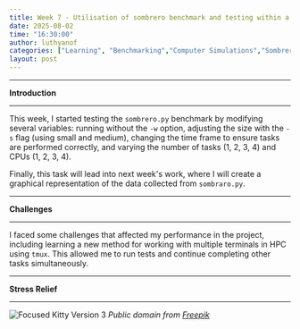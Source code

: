 ```yaml
---
title: Week 7 - Utilisation of sombrero benchmark and testing within a HPC system
date: 2025-08-02
time: "16:30:00"
author: luthyanof
categories: ["Learning", "Benchmarking","Computer Simulations","Sombrero"] 
layout: post
---
```

___________________________________________________________________________________________________________________________________
**Introduction**
___________________________________________________________________________________________________________________________________

This week, I started testing the `sombrero.py` benchmark by modifying several variables: running without the `-w` option, adjusting the size with the `-s` flag (using small and medium), changing the time frame to ensure tasks are performed correctly, and varying the number of tasks (1, 2, 3, 4) and CPUs (1, 2, 3, 4).

Finally, this task will lead into next week's work, where I will create a graphical representation of the data collected from `sombraro.py`.

___________________________________________________________________________________________________________________________________
**Challenges**
___________________________________________________________________________________________________________________________________

I faced some challenges that affected my performance in the project, including learning a new method for working with multiple terminals in HPC using `tmux`. This allowed me to run tests and continue completing other tasks simultaneously.

___________________________________________________________________________________________________________________________________
**Stress Relief**
___________________________________________________________________________________________________________________________________

![Focused Kitty Version 3](/in2research_journeys/images/2025/08/adorable-kitty-with-monochrome-wall-her.jpg)
*Public domain from [Freepik](https://www.freepik.com/free-photo/adorable-kitty-with-monochrome-wall-her_13863379.htm#fromView=keyword&page=1&position=7&uuid=2c3c6ccf-3808-4cd1-9a6e-6e40d792e9a6&query=Funny+Cat)*
